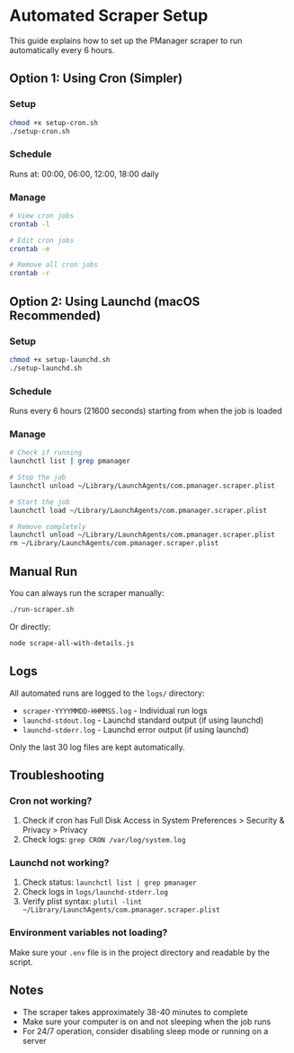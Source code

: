 # Automated Scraper Setup

This guide explains how to set up the PManager scraper to run automatically every 6 hours.

## Option 1: Using Cron (Simpler)

### Setup
```bash
chmod +x setup-cron.sh
./setup-cron.sh
```

### Schedule
Runs at: 00:00, 06:00, 12:00, 18:00 daily

### Manage
```bash
# View cron jobs
crontab -l

# Edit cron jobs
crontab -e

# Remove all cron jobs
crontab -r
```

## Option 2: Using Launchd (macOS Recommended)

### Setup
```bash
chmod +x setup-launchd.sh
./setup-launchd.sh
```

### Schedule
Runs every 6 hours (21600 seconds) starting from when the job is loaded

### Manage
```bash
# Check if running
launchctl list | grep pmanager

# Stop the job
launchctl unload ~/Library/LaunchAgents/com.pmanager.scraper.plist

# Start the job
launchctl load ~/Library/LaunchAgents/com.pmanager.scraper.plist

# Remove completely
launchctl unload ~/Library/LaunchAgents/com.pmanager.scraper.plist
rm ~/Library/LaunchAgents/com.pmanager.scraper.plist
```

## Manual Run

You can always run the scraper manually:
```bash
./run-scraper.sh
```

Or directly:
```bash
node scrape-all-with-details.js
```

## Logs

All automated runs are logged to the `logs/` directory:
- `scraper-YYYYMMDD-HHMMSS.log` - Individual run logs
- `launchd-stdout.log` - Launchd standard output (if using launchd)
- `launchd-stderr.log` - Launchd error output (if using launchd)

Only the last 30 log files are kept automatically.

## Troubleshooting

### Cron not working?
1. Check if cron has Full Disk Access in System Preferences > Security & Privacy > Privacy
2. Check logs: `grep CRON /var/log/system.log`

### Launchd not working?
1. Check status: `launchctl list | grep pmanager`
2. Check logs in `logs/launchd-stderr.log`
3. Verify plist syntax: `plutil -lint ~/Library/LaunchAgents/com.pmanager.scraper.plist`

### Environment variables not loading?
Make sure your `.env` file is in the project directory and readable by the script.

## Notes

- The scraper takes approximately 38-40 minutes to complete
- Make sure your computer is on and not sleeping when the job runs
- For 24/7 operation, consider disabling sleep mode or running on a server
